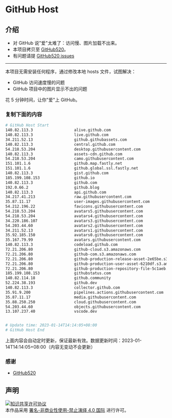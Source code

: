 # GitHub Host
## 介绍
- 对 GitHub 说"爱"太难了：访问慢、图片加载不出来。
- 本项目拷贝至 [GitHub520](https://github.com/521xueweihan/GitHub520)。
- 有问题请提 [GitHub520 issues](https://github.com/521xueweihan/GitHub520/issues/new)

---

本项目无需安装任何程序，通过修改本地 hosts 文件，试图解决：
- GitHub 访问速度慢的问题
- GitHub 项目中的图片显示不出的问题

花 5 分钟时间，让你"爱"上 GitHub。

### 复制下面的内容
```bash
# GitHub Host Start
140.82.113.3                  alive.github.com
140.82.113.3                  live.github.com
34.211.52.13                  github.githubassets.com
140.82.113.3                  central.github.com
54.218.53.204                 desktop.githubusercontent.com
140.82.113.3                  assets-cdn.github.com
54.218.53.204                 camo.githubusercontent.com
151.101.1.6                   github.map.fastly.net
151.101.1.6                   github.global.ssl.fastly.net
140.82.113.3                  gist.github.com
185.199.108.153               github.io
140.82.113.3                  github.com
192.0.66.2                    github.blog
140.82.113.3                  api.github.com
34.217.41.213                 raw.githubusercontent.com
35.87.11.17                   user-images.githubusercontent.com
54.212.196.22                 favicons.githubusercontent.com
54.218.53.204                 avatars5.githubusercontent.com
54.218.53.204                 avatars4.githubusercontent.com
34.220.186.107                avatars3.githubusercontent.com
54.203.44.60                  avatars2.githubusercontent.com
34.211.52.13                  avatars1.githubusercontent.com
35.92.185.150                 avatars0.githubusercontent.com
35.167.79.99                  avatars.githubusercontent.com
140.82.113.3                  codeload.github.com
72.21.206.80                  github-cloud.s3.amazonaws.com
72.21.206.80                  github-com.s3.amazonaws.com
72.21.206.80                  github-production-release-asset-2e65be.s3.amazonaws.com
72.21.206.80                  github-production-user-asset-6210df.s3.amazonaws.com
72.21.206.80                  github-production-repository-file-5c1aeb.s3.amazonaws.com
185.199.108.153               githubstatus.com
140.82.114.18                 github.community
52.224.38.193                 github.dev
140.82.113.3                  collector.github.com
35.91.9.200                   pipelines.actions.githubusercontent.com
35.87.11.17                   media.githubusercontent.com
35.88.250.250                 cloud.githubusercontent.com
54.203.44.60                  objects.githubusercontent.com
13.107.237.40                 vscode.dev


# Update time: 2023-01-14T14:14:05+08:00
# GitHub Host End

```
上面内容会自动定时更新，保证最新有效。数据更新时间：2023-01-14T14:14:05+08:00（内容无变动不会更新）

### 感谢

- [GitHub520](https://github.com/521xueweihan/GitHub520)

## 声明
<a rel="license" href="https://creativecommons.org/licenses/by-nc-nd/4.0/deed.zh"><img alt="知识共享许可协议" style="border-width: 0" src="https://licensebuttons.net/l/by-nc-nd/4.0/88x31.png"></a><br>本作品采用 <a rel="license" href="https://creativecommons.org/licenses/by-nc-nd/4.0/deed.zh">署名-非商业性使用-禁止演绎 4.0 国际</a> 进行许可。